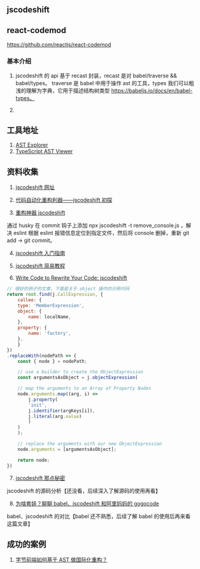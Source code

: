 ## jscodeshift

## react-codemod

https://github.com/reactjs/react-codemod

### 基本介绍

1. jscodeshift 的 api 基于 recast 封装，recast 是对 babel/traverse && babel/types。 traverse 是 babel 中用于操作 ast 的工具，types 我们可以粗浅的理解为字典，它用于描述结构树类型
   https://babeljs.io/docs/en/babel-types。

2.

## 工具地址

1. [AST Explorer](https://astexplorer.net/)
2. [TypeScript AST Viewer](https://ts-ast-viewer.com/)

## 资料收集

1. [ jscodeshift 网址](https://github.com/facebook/jscodeshift)

2. [代码自动化重构利器——jscodeshift 初探](https://juejin.cn/post/6934911685220106253)

3. [重构神器 jscodeshift](https://juejin.cn/post/6986078453917302815)

通过 husky 在 commit 钩子上添加 npx jscodeshift -t remove_console.js ，解决 eslint 根据 eslint 报错信息定位到指定文件，然后将 console 删掉，重新 git add -> git commit。

4. [jscodeshift 入门指南](https://tianqi.name/blog/2018/01/12/jscodeshift.html)

5. [jscodeshift 简易教程](https://www.cnblogs.com/axes/p/7694041.html)

6. [Write Code to Rewrite Your Code: jscodeshift](https://www.toptal.com/javascript/write-code-to-rewrite-your-code)

```JavaScript
// 很好的例子的文章，下面是关于 object 操作的示例代码
return root.find(j.CallExpression, {
    callee: {
    type: 'MemberExpression',
    object: {
        name: localName,
    },
    property: {
        name: 'factory',
    },
    }
})
.replaceWith(nodePath => {
    const { node } = nodePath;

    // use a builder to create the ObjectExpression
    const argumentsAsObject = j.objectExpression(

    // map the arguments to an Array of Property Nodes
    node.arguments.map((arg, i) =>
        j.property(
        'init',
        j.identifier(argKeys[i]),
        j.literal(arg.value)
        )
    )
    );

    // replace the arguments with our new ObjectExpression
    node.arguments = [argumentsAsObject];

    return node;
})
```

7. [jscodeshift 那点秘密](https://juejin.cn/post/6991349946381238303)

jscodeshift 的源码分析【还没看，后续深入了解源码的使用再看】

8. [为啥套娃？聊聊 babel、jscodeshift 和阿里妈妈的 gogocode](https://juejin.cn/post/6977768176146710558)

babel、jscodeshift 的对比【babel 还不熟悉，后续了解 babel 的使用后再来看这篇文章】

## 成功的案例

1. [字节前端如何基于 AST 做国际化重构？](https://mp.weixin.qq.com/s/O7HaOKBGMXwaE3KkqANX3A?forceh5=1)
